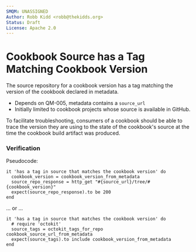 ```yaml
---
SMQM: UNASSIGNED
Author: Robb Kidd <robb@thekidds.org>
Status: Draft
License: Apache 2.0
---
```


# Cookbook Source has a Tag Matching Cookbook Version

The source repository for a cookbook version has a tag matching the version of
the cookbook declared in metadata.

* Depends on QM-005, metadata contains a `source_url`
* Initially limited to cookbook projects whose source is available in GitHub.

To facilitate troubleshooting, consumers of a cookbook should be able to trace
the version they are using to the state of the cookbook's source at the time the
cookbook build artifact was produced.

### Verification

Pseudocode:

    it 'has a tag in source that matches the cookbook version' do
      cookbook_version = cookbook_version_from_metadata
      source_repo_response = http_get "#{source_url}/tree/#{cookbook_version}"
      expect(source_repo_response).to be 200
    end

... or ...

    it 'has a tag in source that matches the cookbook version' do
      # require 'octokit'
      source_tags = octokit_tags_for_repo cookbook_source_url_from_metadata
      expect(source_tags).to include cookbook_version_from_metadata
    end
